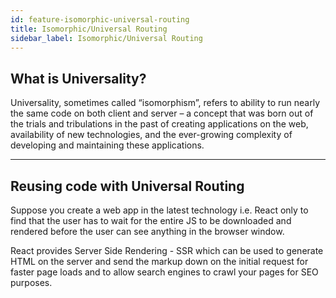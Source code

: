 ```yaml
---
id: feature-isomorphic-universal-routing
title: Isomorphic/Universal Routing
sidebar_label: Isomorphic/Universal Routing
---
```


## What is Universality?

Universality, sometimes called “isomorphism”, refers to ability to run nearly the same code on both client and server – 
a concept that was born out of the trials and tribulations in the past of creating applications on the web, availability of 
new technologies, and the ever-growing complexity of developing and maintaining these applications.

---

## Reusing code with Universal Routing

Suppose you create a web app in the latest technology i.e. React only to find that the user has to wait for the entire JS to 
be downloaded and rendered before the user can see anything in the browser window.

React provides Server Side Rendering - SSR which can be used to generate HTML on the server and send the markup down on the 
initial request for faster page loads and to allow search engines to crawl your pages for SEO purposes.

